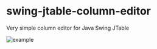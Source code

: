 # swing-jtable-column-editor

Very simple column editor for Java Swing JTable

![example](https://preview.ibb.co/kuXC3w/example.png)